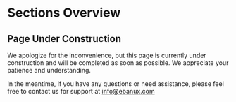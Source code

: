 # Sections Overview

## Page Under Construction

We apologize for the inconvenience, but this page is currently under construction and will be completed as soon as possible. We appreciate your patience and understanding. 

In the meantime, if you have any questions or need assistance, please feel free to contact us for support at info@ebanux.com